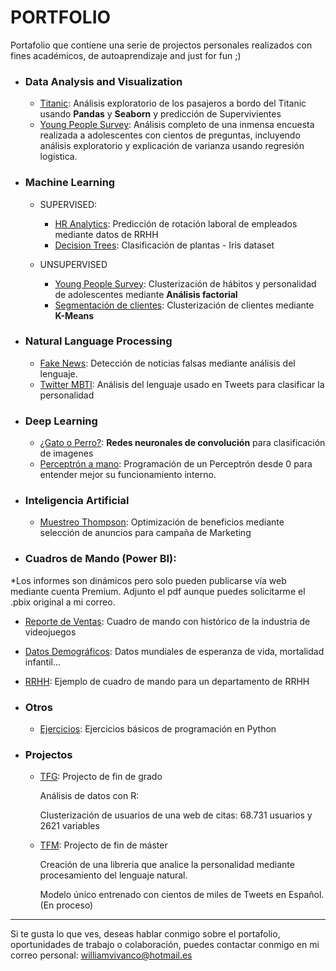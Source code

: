 # PORTFOLIO

Portafolio que contiene una serie de projectos personales realizados con fines académicos, de autoaprendizaje and just for fun ;) 

- ### Data Analysis and Visualization

  - [Titanic](https://nbviewer.jupyter.org/github/Aibloy/Portafolio/blob/master/Titanic.ipynb): Análisis exploratorio de los pasajeros a bordo del Titanic usando **Pandas** y **Seaborn** y predicción de Supervivientes 
  - [Young People Survey](Link):  Análisis completo de una inmensa encuesta realizada a adolescentes con cientos de preguntas, incluyendo análisis exploratorio y explicación de varianza usando regresión logística. 

- ### Machine Learning
  - SUPERVISED: 
    - [HR Analytics](Link): Predicción de rotación laboral de empleados mediante datos de RRHH
    - [Decision Trees](https://nbviewer.jupyter.org/github/Aibloy/Portafolio/blob/master/Iris.ipynb): Clasificación de plantas - Iris dataset
    
    
  - UNSUPERVISED
    - [Young People Survey](Link):  Clusterización  de hábitos y personalidad de adolescentes mediante **Análisis factorial**
    - [Segmentación de clientes](https://nbviewer.jupyter.org/github/Aibloy/Portafolio/blob/master/Segmentaci%C3%B3n%20de%20compradores.ipynb): Clusterización de clientes mediante **K-Means**
    

- ### Natural Language Processing

  - [Fake News](https://nbviewer.jupyter.org/github/Aibloy/Portafolio/blob/master/Fake%20News.ipynb): Detección de noticias falsas mediante análisis del lenguaje. 
  - [Twitter MBTI](Link): Análisis del lenguaje usado en Tweets para clasificar la personalidad 

- ### Deep Learning

  - [¿Gato o Perro?](https://nbviewer.jupyter.org/github/Aibloy/Portafolio/blob/master/Gato%20o%20Perro.ipynb): **Redes neuronales de convolución** para clasificación de imagenes
  - [Perceptrón a mano](https://nbviewer.jupyter.org/github/Aibloy/Portafolio/blob/master/Perceptr%C3%B3n%20from%20scratch.ipynb): Programación de un Perceptrón desde 0 para entender mejor su funcionamiento interno. 
  
- ### Inteligencia Artificial
  - [Muestreo Thompson](https://nbviewer.jupyter.org/github/Aibloy/Portafolio/blob/master/Muestreo%20Thompson.ipynb): Optimización de beneficios mediante selección de anuncios para campaña de Marketing 
  
- ### Cuadros de Mando (Power BI): 
*Los informes son dinámicos pero solo pueden publicarse vía web mediante cuenta Premium. Adjunto el pdf aunque puedes solicitarme el .pbix original a mi correo.

  - [Reporte de Ventas](https://github.com/Aibloy/Portafolio/blob/master/Dashboard%20Ventas.pdf): Cuadro de mando con histórico de la industria de videojuegos 
  - [Datos Demográficos](https://github.com/Aibloy/Portafolio/blob/master/Dashboard%20Demogr%C3%A1fico.pdf): Datos mundiales de esperanza de vida, mortalidad infantil...
  - [RRHH](https://github.com/Aibloy/Portafolio/blob/master/Dashboard%20rrhh.pdf): Ejemplo de cuadro de mando para un departamento de RRHH
  

- ### Otros
   - [Ejercicios](https://nbviewer.jupyter.org/github/Aibloy/Portafolio/blob/master/Ejercicios%20de%20Python.ipynb): Ejercicios básicos de programación en Python 

- ### Projectos

  - [TFG](https://github.com/Aibloy/Portafolio/blob/master/TFG%20-%20An%C3%A1lisis%20de%20datos%20con%20R.pdf): Projecto de fin de grado

    Análisis de datos con R: 

    Clusterización de usuarios de una web de citas:  68.731 usuarios y 2621 variables 

    

  - [TFM](Link): Projecto de fin de máster

    Creación de una libreria que analice la personalidad mediante procesamiento del lenguaje natural. 

    Modelo único entrenado con cientos de miles de Tweets en Español.    (En proceso)

    

--------------------------------------------------------

Si te gusta lo que ves, deseas hablar conmigo sobre el portafolio, oportunidades de trabajo o colaboración, puedes contactar conmigo en mi correo personal: [williamvivanco@hotmail.es](mailto:williamvivanco@hotmail.es)

